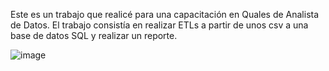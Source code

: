 Este es un trabajo que realicé para una capacitación en Quales de Analista de Datos. El trabajo consistía en realizar ETLs a partir de unos csv a una base de datos SQL y realizar un reporte.

![image](https://github.com/user-attachments/assets/53ce6e09-f123-4fd5-b42d-28d5951e41e9)
